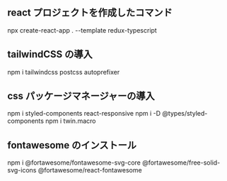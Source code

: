 ## react プロジェクトを作成したコマンド

npx create-react-app . --template redux-typescript

## tailwindCSS の導入

npm i tailwindcss postcss autoprefixer

## css パッケージマネージャーの導入

npm i styled-components react-responsive
npm i -D @types/styled-components
npm i twin.macro

## fontawesome のインストール

npm i @fortawesome/fontawesome-svg-core @fortawesome/free-solid-svg-icons @fortawesome/react-fontawesome
